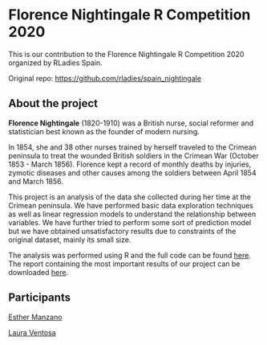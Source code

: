 # Florence Nightingale R Competition 2020

This is our contribution to the Florence Nightingale R Competition 2020 organized by RLadies Spain.

Original repo: https://github.com/rladies/spain_nightingale

## About the project

**Florence Nightingale** (1820-1910) was a British nurse, social reformer and statistician best known as the founder of modern nursing. 

In 1854, she and 38 other nurses trained by herself traveled to the Crimean peninsula to treat the wounded British soldiers in the Crimean War (October 1853 - March 1856). Florence kept a record of monthly deaths by injuries, zymotic diseases and other causes among the soldiers between April 1854 and March 1856.

This project is an analysis of the data she collected during her time at the Crimean peninsula. We have performed basic data exploration techniques as well as linear regression models to understand the relationship between variables. We have further tried to perform some sort of prediction model but we have obtained unsatisfactory results due to constraints of the original dataset, mainly its small size.

The analysis was performed using R and the full code can be found [here](./report.Rmd). The report containing the most important results of our project can be downloaded [here](./report.html). 

## Participants

[Esther Manzano](https://github.com/esthermanz)

[Laura Ventosa](https://github.com/lventosa)

